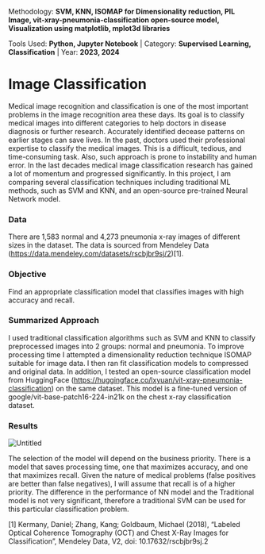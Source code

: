 Methodology: **SVM, KNN, ISOMAP for Dimensionality reduction, PIL Image, vit-xray-pneumonia-classification open-source model, Visualization using matplotlib, mplot3d libraries**

Tools Used: **Python, Jupyter Notebook** | Category: **Supervised Learning, Classification** | Year: **2023, 2024**

# Image Classification
Medical image recognition and classification is one of the most important problems in the image recognition area these days. Its goal is to classify medical images into different categories to help doctors in disease diagnosis or further research. Accurately identified decease patterns on earlier stages can save lives. In the past, doctors used their professional expertise to classify the medical images. This is a difficult, tedious, and time-consuming task. Also, such approach is prone to instability and human error. In the last decades medical image classification research has gained a lot of momentum and progressed significantly. In this project, I am comparing several classification techniques including traditional ML methods, such as SVM and KNN, and an open-source pre-trained Neural Network model.

### Data
There are 1,583 normal and 4,273 pneumonia x-ray images of different sizes in the dataset. 
The data is sourced from Mendeley Data (https://data.mendeley.com/datasets/rscbjbr9sj/2)[1].


### Objective
Find an appropriate classification model that classifies images with high accuracy and recall.

### Summarized Approach
I used traditional classification algorithms such as SVM and KNN to classify preprocessed images into 2 groups: normal and pneumonia. To improve processing time I attempted a dimensionality reduction technique ISOMAP suitable for image data. I then ran fit classification models to compressed and original data. In addition, I tested an open-source classification model from HuggingFace (https://huggingface.co/lxyuan/vit-xray-pneumonia-classification) on the same dataset. This model is a fine-tuned version of google/vit-base-patch16-224-in21k on the chest x-ray classification dataset.

### Results
![Untitled](https://github.com/aidatabaeva/image-classification/assets/121254366/8089fc9c-333b-4439-8039-2ea04351480f)

The selection of the model will depend on the business priority. There is a model that saves processing time, one that maximizes accuracy, and one that maximizes recall. Given the nature of medical problems (false positives are better than false negatives), I will assume that recall is of a higher priority. The difference in the performance of NN model and the Traditional model is not very significant, therefore a traditional SVM can be used for this particular classification problem.

[1] Kermany, Daniel; Zhang, Kang; Goldbaum, Michael (2018), “Labeled Optical Coherence Tomography (OCT) and Chest X-Ray Images for Classification”, Mendeley Data, V2, doi: 10.17632/rscbjbr9sj.2
